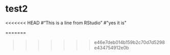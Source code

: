 # test2
<<<<<<< HEAD
#“This is a line from RStudio”
#"yes it is"
 
 
=======
>>>>>>> e46e7deb014b159b2c70d7d5298e434754912e0b
